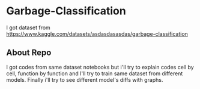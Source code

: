 # Garbage-Classification

I got dataset from https://www.kaggle.com/datasets/asdasdasasdas/garbage-classification

## About Repo

I got codes from same dataset notebooks but i'll try to explain codes cell by cell, function by function and I'll try to train same dataset from different models. 
Finally i'll try to see different model's diffs with graphs.

